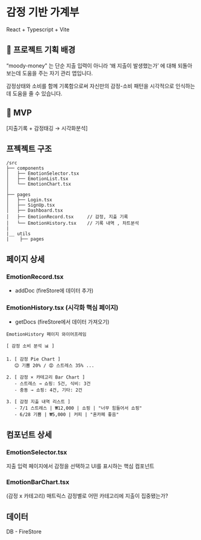 # 감정 기반 가계부

React + Typescript + Vite

## 📌 프로젝트 기획 배경

“moody-money" 는 단순 지출 입력이 아니라 ‘왜 지출이 발생했는가’ 에 대해 되돌아보는데 도움을 주는 자기 관리 앱입니다.

감정상태와 소비를 함께 기록함으로써 자신만의 감정-소비 패턴을 시각적으로 인식하는데 도움을 줄 수 있습니다.

## 📌 MVP

[지출기록 + 감정태깅 → 시각화분석]

## 프젝젝트 구조

```
/src
├── components
│   ├── EmotionSelector.tsx
│   ├── EmotionList.tsx
│   └── EmotionChart.tsx
│
├── pages
│   ├── Login.tsx
│   ├── SignUp.tsx
│   ├── Dashboard.tsx
│   ├── EmotionRecord.tsx     // 감정, 지출 기록
│   └── EmotionHistory.tsx    // 기록 내역 , 차트분석
|
|__ utils
|    ├── pages
```

## 페이지 상세

### EmotionRecord.tsx

- addDoc (fireStore에 데이터 추가)

### EmotionHistory.tsx (시각화 핵심 페이지)

- getDocs (fireStore에서 데이터 가져오기)

```
EmotionHistory 페이지 와이어프레임

[ 감정 소비 분석 📊 ]

1. [ 감정 Pie Chart ]
   😊 기쁨 20% / 😡 스트레스 35% ...

2. [ 감정 × 카테고리 Bar Chart ]
   - 스트레스 → 쇼핑: 5건, 식비: 3건
   - 충동 → 쇼핑: 4건, 기타: 2건

3. [ 감정 지출 내역 리스트 ]
   - 7/1 스트레스 | ₩12,000 | 쇼핑 | "너무 힘들어서 쇼핑"
   - 6/28 기쁨 | ₩5,000 | 커피 | "혼카페 좋음"

```

## 컴포넌트 상세

### EmotionSelector.tsx

지출 입력 페이지에서 감정을 선택하고 UI를 표시하는 핵심 컴포넌트

### EmotionBarChart.tsx

(감정 x 카테고리) 매트릭스
감정별로 어떤 카테고리에 지출이 집중됐는가?

## 데이터

DB - FireStore
